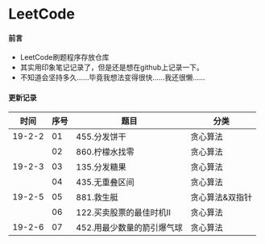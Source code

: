 # LeetCode
#### 前言
- LeetCode刷题程序存放仓库
- 其实用印象笔记记录了，但是还是想在github上记录一下。
- 不知道会坚持多久……毕竟我想法变得很快……我还很懒……

#### 更新记录

|时间|序号|题目|分类|
|------|------|------|------|
|19-2-2| 01| 455.分发饼干| 贪心算法|
||02|860.柠檬水找零|贪心算法|
|19-2-3|03|135.分发糖果|贪心算法|
||04|435.无重叠区间|贪心算法|
|19-2-5|05|881.救生艇|贪心算法&双指针|
||06|122.买卖股票的最佳时机II|贪心算法|
|19-2-6|07|452.用最少数量的箭引爆气球|贪心算法|